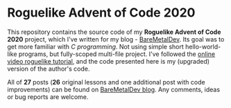 # Roguelike Advent of Code 2020

This repository contains the source code of my **Roguelike Advent of Code 2020** project, which I've written for my
blog - <a href="http://baremetaldev.com">BareMetalDev</a>. Its goal was to get more familiar with *C programming*.
Not using simple short hello-world-like programs, but fully-scoped multi-file project. I've followed the <a
href="https://www.youtube.com/playlist?list=PLkTXsX7igf8erbWGYT4iSAhpnJLJ0Nk5G">online video roguelike tutorial</a>,
and the code presented here is my (upgraded) version of the author's code.

All of **27** posts (**26** original lessons and one additional post with code improvements) can be found on <a
href="https://www.baremetaldev.com/roguelike-advent-of-code-2020/">BareMetalDev blog</a>. Any comments, ideas or bug reports are welcome.